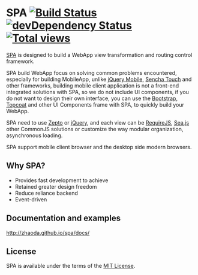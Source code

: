 # SPA [![Build Status](https://travis-ci.org/zhaoda/spa.png?branch=master)](https://travis-ci.org/zhaoda/spa) [![devDependency Status](https://david-dm.org/zhaoda/spa/dev-status.png)](https://david-dm.org/zhaoda/spa#info=devDependencies) [![Total views](https://sourcegraph.com/api/repos/github.com/zhaoda/spa/counters/views.png)](https://sourcegraph.com/github.com/zhaoda/spa)

[SPA](http://zhaoda.github.io/spa/docs/) is designed to build a WebApp view transformation and routing control framework.

SPA build WebApp focus on solving common problems encountered, especially for building MobileApp, unlike [jQuery Mobile](http://jquerymobile.com/), [Sencha Touch](http://www.sencha.com/products/touch/) and other frameworks, building mobile client application is not a front-end integrated solutions with SPA, so we do not include UI components, if you do not want to design their own interface, you can use the [Bootstrap](http://getbootstrap.com/), [Topcoat](http://topcoat.io/) and other UI Components frame with SPA, to quickly build your WebApp.

SPA need to use [Zepto](http://zeptojs.com/) or [jQuery](http://jquery.com/), and each view can be [RequireJS](http://requirejs.org/), [Sea.js](http://seajs.org/docs/) other CommonJS solutions or customize the way modular organization, asynchronous loading.

SPA support mobile client browser and the desktop side modern browsers.

## Why SPA?

* Provides fast development to achieve
* Retained greater design freedom
* Reduce reliance backend
* Event-driven

## Documentation and examples

<http://zhaoda.github.io/spa/docs/>

## License

SPA is available under the terms of the [MIT License](https://github.com/zhaoda/spa/blob/master/LICENSE).

